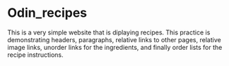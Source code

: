 # Odin_recipes
This is a very simple website that is diplaying recipes. This practice is demonstrating headers, paragraphs, relative links to other pages, relative image links, unorder links for the ingredients, and finally order lists for the recipe instructions. 